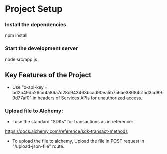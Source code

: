 # Project Setup

### Install the dependencies

npm install

### Start the development server

node src/app.js

## Key Features of the Project

- Use "x-api-key = bd2b49d526cd4a86a7c28c943463bcad90ea5b756ae38684c15d3cd899d77af0" in headers of Services APIs for unauthorized access.

### Upload file to Alchemy: 
- I use the standard "SDKs" for transactions as in reference:

https://docs.alchemy.com/reference/sdk-transact-methods

- To upload the file to alchemy, Upload the file in POST request in "/upload-json-file" route.







